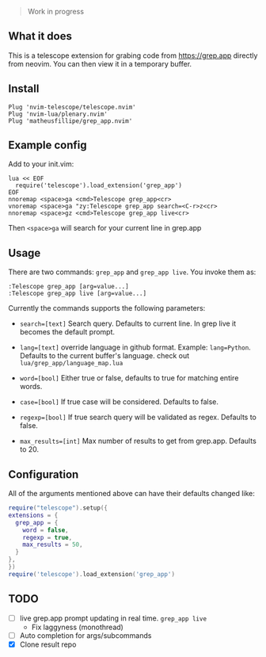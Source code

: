 > Work in progress

## What it does

This is a telescope extension for grabing code from https://grep.app directly from neovim. You can then view it in a temporary buffer.


## Install

```vim
Plug 'nvim-telescope/telescope.nvim'
Plug 'nvim-lua/plenary.nvim'
Plug 'matheusfillipe/grep_app.nvim'
```

## Example config

Add to your init.vim:

```vim
lua << EOF
  require('telescope').load_extension('grep_app')
EOF
nnoremap <space>ga <cmd>Telescope grep_app<cr>
vnoremap <space>ga "zy:Telescope grep_app search=<C-r>z<cr>
nnoremap <space>gz <cmd>Telescope grep_app live<cr>
```

Then `<space>ga` will search for your current line in grep.app

## Usage

There are two commands: `grep_app` and `grep_app live`. You invoke them as:
```vim
:Telescope grep_app [arg=value...]
:Telescope grep_app live [arg=value...]
```

Currently the commands supports the following parameters:

* `search=[text]` Search query. Defaults to current line. In grep live it becomes the default prompt.

* `lang=[text]` override language in github format. Example: `lang=Python`. Defaults to the current buffer's language. check out `lua/grep_app/language_map.lua`

* `word=[bool]` Either true or false, defaults to true for matching entire words.

* `case=[bool]` If true case will be considered. Defaults to false.

* `regexp=[bool]` If true search query will be validated as regex. Defaults to false.

* `max_results=[int]` Max number of results to get from grep.app. Defaults to 20.

## Configuration

All of the arguments mentioned above can have their defaults changed like:

```lua
require("telescope").setup({
extensions = {
  grep_app = {
    word = false,
    regexp = true,
    max_results = 50,
  }
},
})
require('telescope').load_extension('grep_app')
```

## TODO

- [ ] live grep.app prompt updating in real time. `grep_app live` 
   - Fix laggyness (monothread)
- [ ] Auto completion for args/subcommands
- [x] Clone result repo
